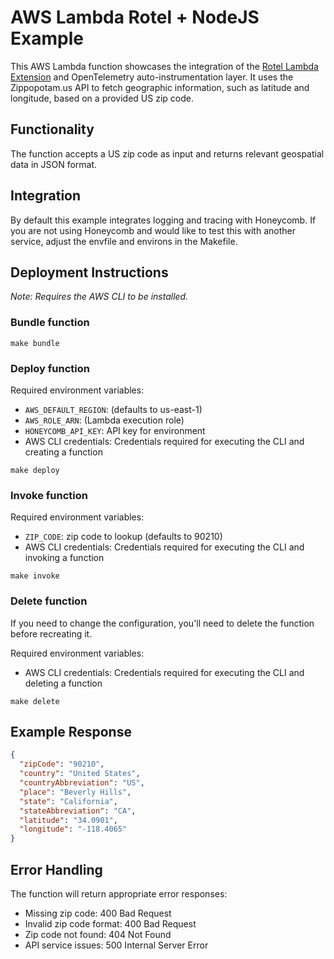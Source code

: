 # AWS Lambda Rotel + NodeJS Example

This AWS Lambda function showcases the integration of the [Rotel Lambda Extension](https://github.com/streamfold/rotel-lambda-extension) and OpenTelemetry auto-instrumentation layer. It uses the Zippopotam.us API to fetch geographic information, such as latitude and longitude, based on a provided US zip code.

## Functionality

The function accepts a US zip code as input and returns relevant geospatial data in JSON format.

## Integration

By default this example integrates logging and tracing with Honeycomb. If you are not using
Honeycomb and would like to test this with another service, adjust the envfile and environs in the Makefile.

## Deployment Instructions

_Note: Requires the AWS CLI to be installed._

### Bundle function

```shell
make bundle
```

### Deploy function

Required environment variables:
* `AWS_DEFAULT_REGION`: (defaults to us-east-1)
* `AWS_ROLE_ARN`: (Lambda execution role)
* `HONEYCOMB_API_KEY`: API key for environment
* AWS CLI credentials: Credentials required for executing the CLI and creating a function

```shell
make deploy
```

### Invoke function

Required environment variables:
* `ZIP_CODE`: zip code to lookup (defaults to 90210)
* AWS CLI credentials: Credentials required for executing the CLI and invoking a function

```shell
make invoke
```

### Delete function

If you need to change the configuration, you'll need to delete the function before
recreating it.

Required environment variables:
* AWS CLI credentials: Credentials required for executing the CLI and deleting a function

```shell
make delete
```

## Example Response

```json
{
  "zipCode": "90210",
  "country": "United States",
  "countryAbbreviation": "US",
  "place": "Beverly Hills",
  "state": "California",
  "stateAbbreviation": "CA",
  "latitude": "34.0901",
  "longitude": "-118.4065"
}
```

## Error Handling

The function will return appropriate error responses:

- Missing zip code: 400 Bad Request
- Invalid zip code format: 400 Bad Request
- Zip code not found: 404 Not Found
- API service issues: 500 Internal Server Error
